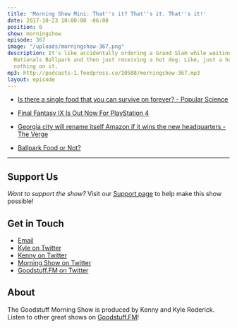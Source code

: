 ```yaml
---
title: 'Morning Show Mini: That''s it? That''s it. That''s it!'
date: 2017-10-23 10:00:00 -06:00
position: 0
show: morningshow
episode: 367
image: "/uploads/morningshow-367.png"
description: It's like accidentally ordering a Grand Slam while waiting in line at
  Nationals Ballpark and then just receiving a hot dog. Like, just a hot dog with
  nothing on it.
mp3: http://podcasts-1.feedpress.co/10588/morningshow-367.mp3
layout: episode
---
```


* [Is there a single food that you can survive on forever? - Popular Science](https://www.popsci.com/nutrition-single-food-survival)

* [Final Fantasy IX Is Out Now For PlayStation 4](https://kotaku.com/final-fantasy-ix-is-headed-to-playstation-4-1818535442)

* [Georgia city will rename itself Amazon if it wins the new headquarters - The Verge](https://www.theverge.com/2017/10/3/16413866/new-amazon-headquarters-stonecrest-georgia-bid)

* [Ballpark Food or Not?](https://photos.app.goo.gl/VzDwIkgoomxqRW2A3)

---

## Support Us
*Want to support the show?* Visit our [Support page](https://goodstuff.fm/support) to help make this show possible!

## Get in Touch
* [Email](mailto:kyle@goodstuff.fm)
* [Kyle on Twitter](http://twitter.com/dogburps)
* [Kenny on Twitter](http://twitter.com/pizzarobotics)
* [Morning Show on Twitter](http://twitter.com/morningshowam)
* [Goodstuff.FM on Twitter](http://twitter.com/goodstufffm)

## About
The Goodstuff Morning Show is produced by Kenny and Kyle Roderick. Listen to other great shows on [Goodstuff.FM](http://goodstuff.fm/shows)!